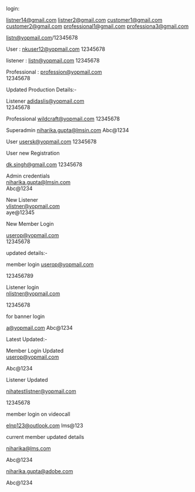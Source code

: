 
login: 

listner14@gmail.com
listner2@gmail.com
customer1@gmail.com
customer2@gmail.com
professional1@gmail.com
professiona3@gmail.com

listn@yopmail.com/12345678                                  


User : nkuser12@yopmail.com
12345678

listener : listn@yopmail.com
12345678

Professional : profession@yopmail.com                                    
12345678  

Updated Production Details:-    

Listener 
adidaslis@yopmail.com  
12345678  

Professional
wildcraft@yopmail.com
12345678

Superadmin
niharika.gupta@lmsin.com
Abc@1234 

User 
usersk@yopmail.com
12345678 

User new Registration

dk.singh@gmail.com
12345678

Admin credentials  
niharika.gupta@lmsin.com  
Abc@1234

New Listener   
vlistner@yopmail.com  
aye@12345 

New Member Login

userop@yopmail.com              
12345678    

updated details:- 

member login
userop@yopmail.com

123456789  

Listener login  
nlistner@yopmail.com

12345678

for banner login

a@yopmail.com
Abc@1234               

Latest Updated:- 

Member Login Updated    
userop@yopmail.com 

Abc@1234

Listener Updated

nihatestlistner@yopmail.com  

12345678

member login on videocall

elnp123@outlook.com
lms@123

<!-- Updated member login details -->

current member updated details 

niharika@lms.com

Abc@1234

niharika.gupta@adobe.com

Abc@1234  





